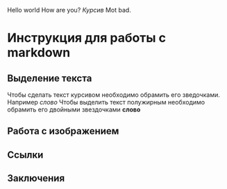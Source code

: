Hello world
How are you?
*Курсив*
Mot bad.

# Инструкция для работы с markdown 

## Выделение текста
Чтобы сделать текст курсивом необходимо обрамить его зведочками. Например *слово*
Чтобы выделить текст полужирным необходимо обрамить его двойными звездочками **слово**

## Работа с изображением

## Ссылки

## Заключения
